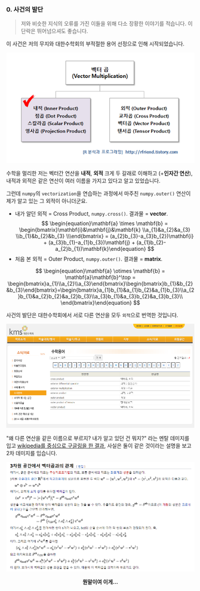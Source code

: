 ### 0. 사건의 발단

> 저와 비슷한 지식의 오류를 가진 이들을 위해 다소 장황한 이야기를 적습니다.
> 이 단락은 뛰어넘으셔도 좋습니다.

이 사건은 저의 무지와 대한수학회의 부적절한 용어 선정으로 인해 시작되었습니다.

![vector_products](./images/vector_products.png)

수학을 멀리한 저는 벡터간 연산을 **내적**, **외적** 크게 두 갈래로 이해하고 (+**인자간 연산**), 내적과 외적은 같은 연산이 여러 이름을 가지고 있다고 알고 있었습니다.

그런데 `numpy`의 `vectorization`을 연습하는 과정에서 마주친 `numpy.outer()` 연산이 제가 알고 있는 그 외적이 아니더군요.

* 내가 알던 외적 = Cross Product,  `numpy.cross()`.  결과물 = **vector**. 
$$
\begin{equation}\mathbf{a} \times \mathbf{b} = \begin{bmatrix}\mathbf{i}&\mathbf{j}&\mathbf{k} \\a_{1}&a_{2}&a_{3} \\b_{1}&b_{2}&b_{3} \\\end{bmatrix} = (a_{2}b_{3}-a_{3}b_{2})\mathbf{i} + (a_{3}b_{1}-a_{1}b_{3})\mathbf{j} + (a_{1}b_{2}-a_{2}b_{1})\mathbf{k}\end{equation}
$$
* 처음 본 외적 = Outer Product,  `numpy.outer()`.  결과물 = **matrix**.

$$
\begin{equation}\mathbf{a} \otimes \mathbf{b} = \mathbf{a}\mathbf{b}^\top = \begin{bmatrix}a_{1}\\a_{2}\\a_{3}\end{bmatrix}\begin{bmatrix}b_{1}&b_{2}&b_{3}\end{bmatrix}=\begin{bmatrix}a_{1}b_{1}&a_{1}b_{2}&a_{1}b_{3}\\a_{2}b_{1}&a_{2}b_{2}&a_{2}b_{3}\\a_{3}b_{1}&a_{3}b_{2}&a_{3}b_{3}\\ \end{bmatrix}\end{equation}
$$



사건의 발단은 대한수학회에서 서로 다른 연산을 모두 `외적`으로 번역한 것입니다.

![kms](./images/kms_term.PNG)

"왜 다른 연산을 같은 이름으로 부르지? 내가 알고 있던 건 뭐지?" 라는 멘탈 데미지를 입고 [wikipedia를 중심으로 구글링을 한 결과](https://ko.wikipedia.org/wiki/%EC%99%B8%EC%A0%81), 사실은 둘이 같은 것이라는 설명을 보고 2차 데미지를 입습니다.

![wiki_kor](./images/wiki_kor01.PNG)
<p align='center'><b>뭔말이여 이게...</b></p>








